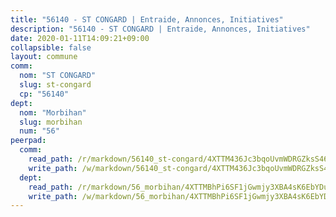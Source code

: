 ```yaml
---
title: "56140 - ST CONGARD | Entraide, Annonces, Initiatives"
description: "56140 - ST CONGARD | Entraide, Annonces, Initiatives"
date: 2020-01-11T14:09:21+09:00
collapsible: false
layout: commune
comm:
  nom: "ST CONGARD"
  slug: st-congard
  cp: "56140"
dept:
  nom: "Morbihan"
  slug: morbihan
  num: "56"
peerpad:
  comm:
    read_path: /r/markdown/56140_st-congard/4XTTM436Jc3bqoUvmWDRGZksS46rCdsHdcEvekBsQkzncXv6S
    write_path: /w/markdown/56140_st-congard/4XTTM436Jc3bqoUvmWDRGZksS46rCdsHdcEvekBsQkzncXv6S-K3TgUYdSeHJWkezL22L44E3xocgpRLtDsqL31JSr9FDw6u3VBET8nDA5UxUt4tLjGy2GK4scPiHvHpvZknn4Dihm8L4BvcTbBu5qcxbEmCFUCQjijrCAPUcKmNE8pxMPdEY8PqUJ
  dept:
    read_path: /r/markdown/56_morbihan/4XTTMBhPi6SF1jGwmjy3XBA4sK6EbYDun44EYwF3irZ7aBa5U
    write_path: /w/markdown/56_morbihan/4XTTMBhPi6SF1jGwmjy3XBA4sK6EbYDun44EYwF3irZ7aBa5U-K3TgV3HyhWtqSpmJ2GGLPRtHigVTcxkFRVLMX5R66UyRAN55PNUQgmTNwaDuJmWps9EVWQzncDySYbA7Pg7qEdRXsayrZysPHK4HeKM3FG1U8vQvyUvaDoFo4L4Z8coFC71q4zES
---
```


